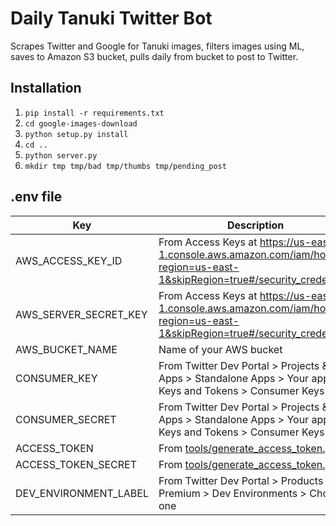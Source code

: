# Daily Tanuki Twitter Bot

Scrapes Twitter and Google for Tanuki images, filters images using ML, saves to Amazon S3 bucket, pulls daily from bucket to post to Twitter.

## Installation

1. `pip install -r requirements.txt`
2. `cd google-images-download`
3. `python setup.py install`
4. `cd ..`
5. `python server.py`
6. `mkdir tmp tmp/bad tmp/thumbs tmp/pending_post`

## .env file

| Key | Description |
| --- | --- |
| AWS_ACCESS_KEY_ID | From Access Keys at https://us-east-1.console.aws.amazon.com/iam/home?region=us-east-1&skipRegion=true#/security_credentials |
| AWS_SERVER_SECRET_KEY | From Access Keys at https://us-east-1.console.aws.amazon.com/iam/home?region=us-east-1&skipRegion=true#/security_credentials |
| AWS_BUCKET_NAME | Name of your AWS bucket |
| CONSUMER_KEY | From Twitter Dev Portal > Projects & Apps > Standalone Apps > Your app > Keys and Tokens > Consumer Keys |
| CONSUMER_SECRET | From Twitter Dev Portal > Projects & Apps > Standalone Apps > Your app > Keys and Tokens > Consumer Keys |
| ACCESS_TOKEN | From [tools/generate_access_token.py](tools/generate_access_token.py) |
| ACCESS_TOKEN_SECRET | From [tools/generate_access_token.py](tools/generate_access_token.py) |
| DEV_ENVIRONMENT_LABEL | From Twitter Dev Portal > Products > Premium > Dev Environments > Choose one |
